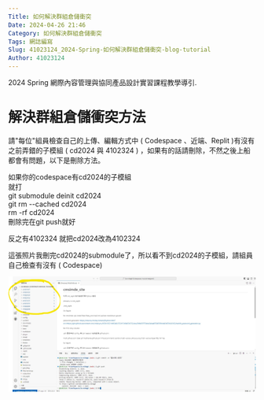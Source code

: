 ```yaml
---
Title: 如何解決群組倉儲衝突
Date: 2024-04-26 21:46
Category: 如何解決群組倉儲衝突
Tags: 網誌編寫
Slug: 41023124_2024-Spring-如何解決群組倉儲衝突-blog-tutorial
Author: 41023124
---
```


2024 Spring 網際內容管理與協同產品設計實習課程教學導引.

<!-- PELICAN_END_SUMMARY -->

# 解決群組倉儲衝突方法

<p>請"每位"組員檢查自己的上傳、編輯方式中 ( Codespace 、近端、Replit )有沒有之前弄錯的子模組 ( cd2024 與 4102324 ) ，如果有的話請刪除，不然之後上船都會有問題，以下是刪除方法。</p>
<p>如果你的codespace有cd2024的子模組<br>就打<br>git submodule deinit cd2024<br>git rm --cached cd2024<br>rm -rf cd2024<br>刪除完在git push就好&nbsp;</p>
<p>反之有4102324 就把cd2024改為4102324</p>
<p>這張照片我刪完cd2024的submodule了，所以看不到cd2024的子模組，請組員自己檢查有沒有 ( Codespace)</p>
<img src="downloads/messageImage_1714132138476.jpg">
